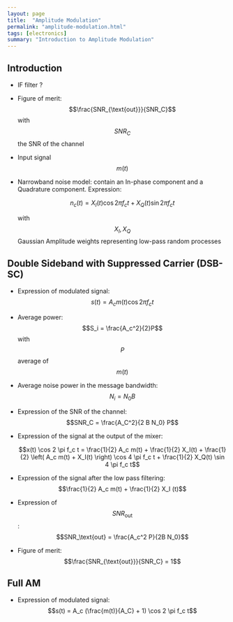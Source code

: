 ```yaml
---
layout: page
title:  "Amplitude Modulation"
permalink: "amplitude-modulation.html"
tags: [electronics]
summary: "Introduction to Amplitude Modulation"
---
```


## Introduction
* IF filter ?
* Figure of merit: $$\frac{SNR_{\text{out}}}{SNR_C}$$ with $$SNR_C$$ the SNR of
  the channel
* Input signal $$m(t)$$
* Narrowband noise model: contain an In-phase component and a Quadrature
  component. Expression:

  $$n_c(t) = X_I(t) \cos 2 \pi f_c t + X_Q(t) \sin 2 \pi f_c t$$

  with $$X_I,X_Q$$ Gaussian Amplitude weights representing low-pass random
  processes

## Double Sideband with Suppressed Carrier (DSB-SC)
* Expression of modulated signal: $$s(t) = A_c m(t) \cos 2 \pi f_c t$$
* Average power: $$S_i = \frac{A_c^2}{2}P$$ with $$P$$ average of $$m(t)$$
* Average noise power in the message bandwidth: $$N_i = N_0 B$$
* Expression of the SNR of the channel: $$SNR_C = \frac{A_C^2}{2 B N_0} P$$
* Expression of the signal at the output of the mixer:

  $$x(t) \cos 2 \pi f_c t = \frac{1}{2} A_c m(t) + \frac{1}{2} X_I(t) +
  \frac{1}{2} \left( A_c m(t) + X_I(t) \right) \cos 4 \pi f_c t +
  \frac{1}{2} X_Q(t) \sin 4 \pi f_c t$$
* Expression of the signal after the low pass filtering:
  $$\frac{1}{2} A_c m(t) + \frac{1}{2} X_I (t)$$
* Expression of $$SNR_\text{out}$$: $$SNR_\text{out} = \frac{A_c^2 P}{2B N_0}$$
* Figure of merit: $$\frac{SNR_{\text{out}}}{SNR_C} = 1$$


## Full AM
* Expression of modulated signal:
  $$s(t) = A_c (\frac{m(t)}{A_C} + 1) \cos 2 \pi f_c t$$
